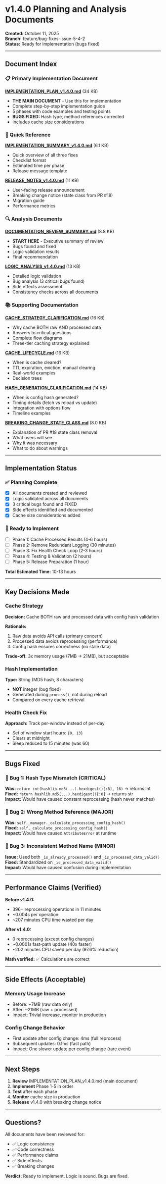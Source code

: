 # v1.4.0 Planning and Analysis Documents

**Created:** October 11, 2025  
**Branch:** feature/bug-fixes-issue-5-4-2  
**Status:** Ready for implementation (bugs fixed)

---

## Document Index

### 📋 Primary Implementation Document

**[IMPLEMENTATION_PLAN_v1.4.0.md](IMPLEMENTATION_PLAN_v1.4.0.md)** (34 KB)
- **THE MAIN DOCUMENT** - Use this for implementation
- Complete step-by-step implementation guide
- 5 phases with code examples and testing points
- **BUGS FIXED:** Hash type, method references corrected
- Includes cache size considerations

### 📝 Quick Reference

**[IMPLEMENTATION_SUMMARY_v1.4.0.md](IMPLEMENTATION_SUMMARY_v1.4.0.md)** (6.1 KB)
- Quick overview of all three fixes
- Checklist format
- Estimated time per phase
- Release message template

**[RELEASE_NOTES_v1.4.0.md](RELEASE_NOTES_v1.4.0.md)** (11 KB)
- User-facing release announcement
- Breaking change notice (state class from PR #18)
- Migration guide
- Performance metrics

### 🔍 Analysis Documents

**[DOCUMENTATION_REVIEW_SUMMARY.md](DOCUMENTATION_REVIEW_SUMMARY.md)** (8.8 KB)
- **START HERE** - Executive summary of review
- Bugs found and fixed
- Logic validation results
- Final recommendation

**[LOGIC_ANALYSIS_v1.4.0.md](LOGIC_ANALYSIS_v1.4.0.md)** (13 KB)
- Detailed logic validation
- Bug analysis (3 critical bugs found)
- Side effects assessment
- Consistency checks across all documents

### 📚 Supporting Documentation

**[CACHE_STRATEGY_CLARIFICATION.md](CACHE_STRATEGY_CLARIFICATION.md)** (16 KB)
- Why cache BOTH raw AND processed data
- Answers to critical questions
- Complete flow diagrams
- Three-tier caching strategy explained

**[CACHE_LIFECYCLE.md](CACHE_LIFECYCLE.md)** (16 KB)
- When is cache cleared?
- TTL expiration, eviction, manual clearing
- Real-world examples
- Decision trees

**[HASH_GENERATION_CLARIFICATION.md](HASH_GENERATION_CLARIFICATION.md)** (14 KB)
- When is config hash generated?
- Timing details (fetch vs reload vs update)
- Integration with options flow
- Timeline examples

**[BREAKING_CHANGE_STATE_CLASS.md](BREAKING_CHANGE_STATE_CLASS.md)** (8.0 KB)
- Explanation of PR #18 state class removal
- What users will see
- Why it was necessary
- What to do about warnings

---

## Implementation Status

### ✅ Planning Complete
- [x] All documents created and reviewed
- [x] Logic validated across all documents
- [x] 3 critical bugs found and FIXED
- [x] Side effects identified and documented
- [x] Cache size considerations added

### 🚀 Ready to Implement
- [ ] Phase 1: Cache Processed Results (4-6 hours)
- [ ] Phase 2: Remove Redundant Logging (30 minutes)
- [ ] Phase 3: Fix Health Check Loop (2-3 hours)
- [ ] Phase 4: Testing & Validation (2 hours)
- [ ] Phase 5: Release Preparation (1 hour)

**Total Estimated Time:** 10-13 hours

---

## Key Decisions Made

### Cache Strategy
**Decision:** Cache BOTH raw and processed data with config hash validation

**Rationale:**
1. Raw data avoids API calls (primary concern)
2. Processed data avoids reprocessing (performance)
3. Config hash ensures correctness (no stale data)

**Trade-off:** 3x memory usage (7MB → 21MB), but acceptable

### Hash Implementation
**Type:** String (MD5 hash, 8 characters)
- **NOT** integer (bug fixed)
- Generated during `process()`, not during reload
- Compared on every cache retrieval

### Health Check Fix
**Approach:** Track per-window instead of per-day
- Set of window start hours: `{0, 13}`
- Clears at midnight
- Sleep reduced to 15 minutes (was 60)

---

## Bugs Fixed

### 🐛 Bug 1: Hash Type Mismatch (CRITICAL)
**Was:** `return int(hashlib.md5(...).hexdigest()[:8], 16)` → returns int  
**Fixed:** `return hashlib.md5(...).hexdigest()[:8]` → returns str  
**Impact:** Would have caused constant reprocessing (hash never matches)

### 🐛 Bug 2: Wrong Method Reference (MAJOR)
**Was:** `self._manager._calculate_processing_config_hash()`  
**Fixed:** `self._calculate_processing_config_hash()`  
**Impact:** Would have caused `AttributeError` at runtime

### 🐛 Bug 3: Inconsistent Method Name (MINOR)
**Issue:** Used both `_is_already_processed()` and `_is_processed_data_valid()`  
**Fixed:** Standardized on `_is_processed_data_valid()`  
**Impact:** Would have caused confusion during implementation

---

## Performance Claims (Verified)

**Before v1.4.0:**
- 396+ reprocessing operations in 11 minutes
- ~0.004s per operation
- ~207 minutes CPU time wasted per day

**After v1.4.0:**
- 0 reprocessing (except config changes)
- ~0.0001s fast-path update (40x faster)
- ~202 minutes CPU saved per day (97.6% reduction)

**Math verified:** ✅ Calculations are correct

---

## Side Effects (Acceptable)

### Memory Usage Increase
- Before: ~7MB (raw data only)
- After: ~21MB (raw + processed)
- Impact: Trivial increase, monitor in production

### Config Change Behavior
- First update after config change: 4ms (full reprocess)
- Subsequent updates: 0.1ms (fast path)
- Impact: One slower update per config change (rare event)

---

## Next Steps

1. **Review** IMPLEMENTATION_PLAN_v1.4.0.md (main document)
2. **Implement** Phase 1-5 in order
3. **Test** after each phase
4. **Monitor** cache size in production
5. **Release** v1.4.0 with breaking change notice

---

## Questions?

All documents have been reviewed for:
- ✅ Logic consistency
- ✅ Code correctness
- ✅ Performance claims
- ✅ Side effects
- ✅ Breaking changes

**Verdict:** Ready to implement. Logic is sound. Bugs are fixed.
